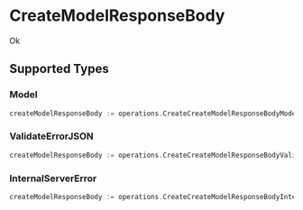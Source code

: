 # CreateModelResponseBody

Ok


## Supported Types

### Model

```go
createModelResponseBody := operations.CreateCreateModelResponseBodyModel(shared.Model{/* values here */})
```

### ValidateErrorJSON

```go
createModelResponseBody := operations.CreateCreateModelResponseBodyValidateErrorJSON(shared.ValidateErrorJSON{/* values here */})
```

### InternalServerError

```go
createModelResponseBody := operations.CreateCreateModelResponseBodyInternalServerError(shared.InternalServerError{/* values here */})
```

